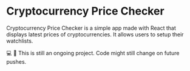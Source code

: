 # Cryptocurrency Price Checker
Cryptocurrency Price Checker is a simple app made with React that displays latest prices of cryptocurrencies. It allows users to setup their watchlists.

:computer: :no_entry_sign: This is still an ongoing project. Code might still change on future pushes. <br> 
